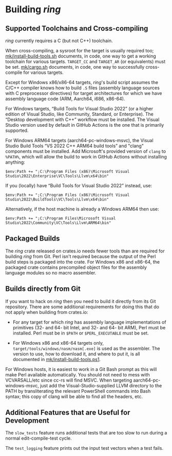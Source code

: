 Building *ring*
===============

Supported Toolchains and Cross-compiling
----------------------------------------

*ring* currently requires a C (but not C++) toolchain.

When cross-compiling, a sysroot for the target is usually required too;
[mk/install-build-tools.sh](mk/install-build-tools.sh)  documents, in code,
one way to get a working toolchain for various targets. `TARGET_CC` and
`TARGET_AR` (or equivalents) must be set. [mk/cargo.sh](mk/cargo.sh)
documents, in code, one way to successfully cross-compile for various targets.

Except for Windows x86/x86-64 targets, *ring*'s build script assumes the
C/C++ compiler knows how to build `.S` files (assembly language sources
with C preprocessor directives) for target architectures for which we have
assembly language code (ARM, Aarch64, i686, x86-64).

For Windows targets, “Build Tools for Visual Studio 2022” (or a higher
edition of Visual Studio, like Community, Standard, or Enterprise). The
“Desktop development with C++” workflow must be installed. The Visual Studio
version used by default in GitHub Actions is the one that is primarily
supported.

For Windows ARM64 targets (aarch64-pc-windows-msvc), the Visual Studio Build
Tools “VS 2022 C++ ARM64 build tools” and "clang" components must be installed.
Add Microsoft's provided version of `clang` to `%PATH%`, which will allow the
build to work in GitHub Actions without installing anything:
```
$env:Path += ";C:\Program Files (x86)\Microsoft Visual Studio\2022\Enterprise\VC\Tools\Llvm\x64\bin"
```
If you (locally) have “Build Tools for Visual Studio 2022” instead, use:
```
$env:Path += ";C:\Program Files (x86)\Microsoft Visual Studio\2022\BuildTools\VC\Tools\Llvm\x64\bin"
```
Alternatively, if the host machine is already a Windows ARM64 then use:
```
$env:Path += ";C:\Program Files\Microsoft Visual Studio\2022\Community\VC\Tools\Llvm\ARM64\bin"
```

Packaged Builds
---------------

The *ring* crate released on crates.io needs fewer tools than are required
for building *ring* from Git. Perl isn't required because the output of
the Perl build steps is packaged into the crate. For Windows x86 and x86-64,
the packaged crate contains precompiled object files for the assembly
language modules so no macro assembler. 

Builds directly from Git
------------------------

If you want to hack on *ring* then you need to build it directly from its Git
repository. There are some additional requirements for doing this that do not
apply when building from crates.io:

* For any target for which *ring* has assembly language implementations of
  primitives (32- and 64- bit Intel, and 32- and 64- bit ARM), Perl must be
  installed. Perl must be in `$PATH` or `$PERL_EXECUTABLE` must be set.

* For Windows x86 and x86-64 targets only, `target/tools/windows/nasm/nasm[.exe]`
  is used as the assembler. The version to use, how to download it, and where
  to put it, is all documented in [mk/install-build-tools.ps1](mk/install-build-tools.ps1).

For Windows hosts, it is easiest to work in a Git Bash prompt as this will
make Perl available automatically. You should not need to mess with
VCVARSALL/etc since cc-rs will find MSVC. When targeting
aarch64-pc-windows-msvc, just add the Visual-Studio-supplied LLVM directory
to the PATH by transliterating the relevant PowerShell commands into Bash
syntax; this copy of clang will be able to find all the headers, etc.


Additional Features that are Useful for Development
---------------------------------------------------
The `slow_tests` feature runs additional tests that are too slow to run during
a normal edit-compile-test cycle.

The `test_logging` feature prints out the input test vectors when a test fails.
